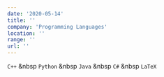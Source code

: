 ```yaml
---
date: '2020-05-14'
title: ''
company: 'Programming Languages'
location: ''
range: ''
url: ''
---
```


`C++` &nbsp `Python` &nbsp `Java` &nbsp `C#` &nbsp `LaTeX`
